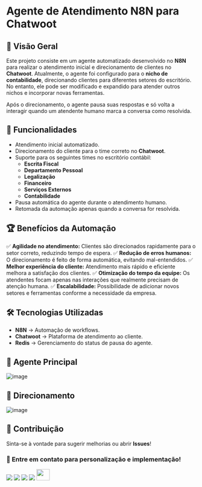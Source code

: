 # Agente de Atendimento N8N para Chatwoot

## 📌 Visão Geral
Este projeto consiste em um agente automatizado desenvolvido no **N8N** para realizar o atendimento inicial e direcionamento de clientes no **Chatwoot**. Atualmente, o agente foi configurado para o **nicho de contabilidade**, direcionando clientes para diferentes setores do escritório. No entanto, ele pode ser modificado e expandido para atender outros nichos e incorporar novas ferramentas.

Após o direcionamento, o agente pausa suas respostas e só volta a interagir quando um atendente humano marca a conversa como resolvida.

## 🚀 Funcionalidades
- Atendimento inicial automatizado.
- Direcionamento do cliente para o time correto no **Chatwoot**.
- Suporte para os seguintes times no escritório contábil:
  - **Escrita Fiscal**
  - **Departamento Pessoal**
  - **Legalização**
  - **Financeiro**
  - **Serviços Externos**
  - **Contabilidade**
- Pausa automática do agente durante o atendimento humano.
- Retomada da automação apenas quando a conversa for resolvida.

## 🏆 Benefícios da Automação
✅ **Agilidade no atendimento:** Clientes são direcionados rapidamente para o setor correto, reduzindo tempo de espera.
✅ **Redução de erros humanos:** O direcionamento é feito de forma automática, evitando mal-entendidos.
✅ **Melhor experiência do cliente:** Atendimento mais rápido e eficiente melhora a satisfação dos clientes.
✅ **Otimização do tempo da equipe:** Os atendentes focam apenas nas interações que realmente precisam de atenção humana.
✅ **Escalabilidade:** Possibilidade de adicionar novos setores e ferramentas conforme a necessidade da empresa.

## 🛠️ Tecnologias Utilizadas
- **N8N** → Automação de workflows.
- **Chatwoot** → Plataforma de atendimento ao cliente.
- **Redis** → Gerenciamento do status de pausa do agente.

## 👤 Agente Principal
![image](https://github.com/user-attachments/assets/58b70470-4020-48b1-84ca-d61ca7dd5a09)

## 📄 Direcionamento
![image](https://github.com/user-attachments/assets/fbf30d1f-97fe-46ae-8c89-7c957c061620)

## 📌 Contribuição
Sinta-se à vontade para sugerir melhorias ou abrir **Issues**!

### 📌 Entre em contato para personalização e implementação!
<div> 
  <a href="https://github.com/bendogabriel" target="_blank"><img src="https://img.shields.io/badge/GitHub-100000?style=for-the-badge&logo=github&logoColor=white" target="_blank"></a>
  <a href="https://www.linkedin.com/in/gabriel-bendo" target="_blank"><img src="https://img.shields.io/badge/-LinkedIn-%230077B5?style=for-the-badge&logo=linkedin&logoColor=white" target="_blank"></a>
  <a href="https://instagram.com/agencianexateam" target="_blank"><img src="https://img.shields.io/badge/-Instagram-%23E4405F?style=for-the-badge&logo=instagram&logoColor=white" target="_blank"></a>
  <a href="mailto:gmbendo14@gmail.com"><img src="https://img.shields.io/badge/-Gmail-%23333?style=for-the-badge&logo=gmail&logoColor=white" target="_blank"></a>
  <a href="https://www.nexateam.com.br/homenexa" target="_blank"><img src="https://github.com/user-attachments/assets/d0c56062-1934-42ff-8712-514f7072d5f8" width="35px" height="30px"></a>

</div>

